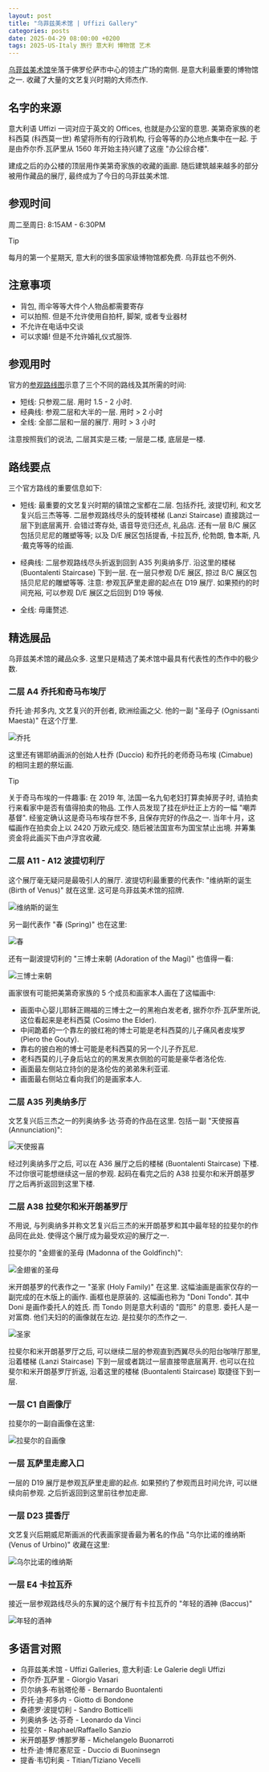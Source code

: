 ```yaml
---
layout: post
title: "乌菲兹美术馆 | Uffizi Gallery"
categories: posts
date: 2025-04-29 08:00:00 +0200
tags: 2025-US-Italy 旅行 意大利 博物馆 艺术
---
```


[乌菲兹美术馆](https://www.uffizi.it/en)坐落于佛罗伦萨市中心的领主广场的南侧. 是意大利最重要的博物馆之一. 收藏了大量的文艺复兴时期的大师杰作.

## 名字的来源

意大利语 Uffizi 一词对应于英文的 Offices, 也就是办公室的意思. 美第奇家族的老科西莫 (科西莫一世) 希望将所有的行政机构, 行会等等的办公地点集中在一起. 于是由乔尔乔.瓦萨里从 1560 年开始主持兴建了这座 "办公综合楼". 

建成之后的办公楼的顶层用作美第奇家族的收藏的画廊. 随后建筑越来越多的部分被用作藏品的展厅, 最终成为了今日的乌菲兹美术馆.

## 参观时间

周二至周日: 8:15AM - 6:30PM

>[!TIP]
> 每月的第一个星期天, 意大利的很多国家级博物馆都免费. 乌菲兹也不例外.

## 注意事项

* 背包, 雨伞等等大件个人物品都需要寄存
* 可以拍照. 但是不允许使用自拍杆, 脚架, 或者专业器材
* 不允许在电话中交谈
* 可以求婚! 但是不允许婚礼仪式服饰.

## 参观用时

官方的[参观路线图](https://www.uffizi.it/en/the-uffizi#map)示意了三个不同的路线及其所需的时间:

* 短线: 只参观二层. 用时 1.5 - 2 小时. 
* 经典线: 参观二层和大半的一层. 用时 > 2 小时
* 全线: 全部二层和一层的展厅. 用时 > 3 小时

注意按照我们的说法, 二层其实是三楼; 一层是二楼, 底层是一楼.

## 路线要点

三个官方路线的重要信息如下:

* 短线: 最重要的文艺复兴时期的镇馆之宝都在二层. 包括乔托, 波提切利, 和文艺复兴后三杰等等. 二层参观路线尽头的旋转楼梯 (Lanzi Staircase) 直接跳过一层下到底层离开. 会错过寄存处, 语音导览归还点, 礼品店. 还有一层 B/C 展区包括贝尼尼的雕塑等等; 以及 D/E 展区包括提香, 卡拉瓦乔, 伦勃朗, 鲁本斯, 凡·戴克等等的绘画.

* 经典线: 二层参观路线尽头折返到回到 A35 列奥纳多厅. 沿这里的楼梯 (Buontalenti Staircase) 下到一层. 在一层只参观 D/E 展区, 掠过 B/C 展区包括贝尼尼的雕塑等等. 注意: 参观瓦萨里走廊的起点在 D19 展厅. 如果预约的时间充裕, 可以参观 D/E 展区之后回到 D19 等候.

* 全线: 毋庸赘述.

## 精选展品

乌菲兹美术馆的藏品众多. 这里只是精选了美术馆中最具有代表性的杰作中的极少数. 

### 二层 A4 乔托和奇马布埃厅

乔托·迪·邦多内, 文艺复兴的开创者, 欧洲绘画之父. 他的一副 "圣母子 (Ognissanti Maestà)" 在这个厅里.

![乔托](/assets/images/2025/us-italy/uffizi/giotto.jpg)

这里还有锡耶纳画派的创始人杜乔 (Duccio) 和乔托的老师奇马布埃 (Cimabue) 的相同主题的祭坛画.

>[!TIP]
> 关于奇马布埃的一件趣事: 在 2019 年, 法国一名九旬老妇打算卖掉房子时, 请拍卖行来看家中是否有值得拍卖的物品. 工作人员发现了挂在炉灶正上方的一幅 "嘲弄基督". 经鉴定确认这是奇马布埃存世不多, 且保存完好的作品之一. 当年十月，这幅画作在拍卖会上以 2420 万欧元成交. 随后被法国宣布为国宝禁止出境. 并筹集资金将此画买下由卢浮宫收藏.

### 二层 A11 - A12 波提切利厅

这个展厅毫无疑问是最吸引人的展厅. 波提切利最重要的代表作: "维纳斯的诞生 (Birth of Venus)" 就在这里. 这可是乌菲兹美术馆的招牌.

![维纳斯的诞生](/assets/images/2025/us-italy/uffizi/birth-of-venus.jpg)

另一副代表作 "春 (Spring)" 也在这里:

![春](/assets/images/2025/us-italy/uffizi/botticelli-primavera.jpg)

还有一副波提切利的 "三博士来朝 (Adoration of the Magi)" 也值得一看:

![三博士来朝](/assets/images/2025/us-italy/uffizi/botticelli-magi.jpg)

画家很有可能把美第奇家族的 5 个成员和画家本人画在了这幅画中:

* 画面中心婴儿耶稣正赐福的三博士之一的黑袍白发老者, 据乔尔乔·瓦萨里所说, 这位看起来是老科西莫 (Cosimo the Elder).
* 中间跪着的一个靠左的披红袍的博士可能是老科西莫的儿子痛风者皮埃罗 (Piero the Gouty).
* 靠右的披白袍的博士可能是老科西莫的另一个儿子乔瓦尼.
* 老科西莫的儿子身后站立的的黑发黑衣侧脸的可能是豪华者洛伦佐.
* 画面最左侧站立持剑的是洛伦佐的弟弟朱利亚诺.
* 画面最右侧站立看向我们的是画家本人.

### 二层 A35 列奥纳多厅

文艺复兴后三杰之一的列奥纳多·达·芬奇的作品在这里. 包括一副 "天使报喜 (Annunciation)":

![天使报喜](/assets/images/2025/us-italy/uffizi/leonardo-annunciation.jpg)

经过列奥纳多厅之后, 可以在 A36 展厅之后的楼梯 (Buontalenti Staircase) 下楼. 不过你很可能想继续这一层的参观. 起码在看完之后的 A38 拉斐尔和米开朗基罗厅之后再折返回到这里下楼.

### 二层 A38 拉斐尔和米开朗基罗厅

不用说, 与列奥纳多并称文艺复兴后三杰的米开朗基罗和其中最年轻的拉斐尔的作品同在此处. 使得这个展厅成为最受欢迎的展厅之一. 

拉斐尔的 "金翅雀的圣母 (Madonna of the Goldfinch)":

![金翅雀的圣母](/assets/images/2025/us-italy/uffizi/raffaello-madonna.jpg)

米开朗基罗的代表作之一 "圣家 (Holy Family)" 在这里. 这幅油画是画家仅存的一副完成的在木版上的画作. 画框也是原装的. 这幅画也称为 "Doni Tondo". 其中 Doni 是画作委托人的姓氏. 而 Tondo 则是意大利语的 "圆形" 的意思. 委托人是一对富商. 他们夫妇的的画像就在左边. 是拉斐尔的杰作之一.

![圣家](/assets/images/2025/us-italy/uffizi/michelangelo-doni-tondo.jpg)

拉斐尔和米开朗基罗厅之后, 可以继续二层的参观直到西翼尽头的阳台咖啡厅那里, 沿着楼梯 (Lanzi Staircase) 下到一层或者跳过一层直接带底层离开. 也可以在拉斐尔和米开朗基罗厅折返, 沿着这里的楼梯 (Buontalenti Staircase) 取捷径下到一层.

### 一层 C1 自画像厅

拉斐尔的一副自画像在这里:

![拉斐尔的自画像](/assets/images/2025/us-italy/uffizi/raffaello-self-portrait.jpg "拉斐尔的自画像")

### 一层 瓦萨里走廊入口

一层的 D19 展厅是参观瓦萨里走廊的起点. 如果预约了参观而且时间允许, 可以继续向前参观. 之后折返回到这里前往参加走廊.

### 一层 D23 提香厅

文艺复兴后期威尼斯画派的代表画家提香最为著名的作品 "乌尔比诺的维纳斯 (Venus of Urbino)" 收藏在这里:

![乌尔比诺的维纳斯](/assets/images/2025/us-italy/uffizi/titian.jpg)

### 一层 E4 卡拉瓦乔

接近一层参观路线尽头的东翼的这个展厅有卡拉瓦乔的 "年轻的酒神 (Baccus)"

![年轻的酒神](/assets/images/2025/us-italy/uffizi/caravaggio.jpg)

## 多语言对照

* 乌菲兹美术馆 - Uffizi Galleries, 意大利语: Le Galerie degli Uffizi
* 乔尔乔·瓦萨里 - Giorgio Vasari
* 贝尔纳多·布翁塔伦蒂 - Bernardo Buontalenti
* 乔托·迪·邦多内 - Giotto di Bondone
* 桑德罗·波提切利 - Sandro Botticelli
* 列奥纳多·达·芬奇 - Leonardo da Vinci
* 拉斐尔 - Raphael/Raffaello Sanzio
* 米开朗基罗·博那罗蒂 - Michelangelo Buonarroti
* 杜乔·迪·博尼塞尼亚 - Duccio di Buoninsegn
* 提香·韦切利奥 - Titian/Tiziano Vecelli
